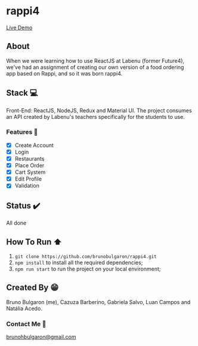 # rappi4
[Live Demo](http://hamilton-rappi4.surge.sh/)

## About
When we were learning how to use ReactJS at Labenu (former Future4), we've had an assignment of creating our own version of a food ordering app based on Rappi, and so it was born rappi4.

## Stack :computer:
Front-End: ReactJS, NodeJS, Redux and Material UI.
The project consumes an API created by Labenu's teachers specifically for the students to use.

### Features :rocket:

- [X] Create Account
- [X] Login
- [X] Restaurants
- [X] Place Order
- [X] Cart System
- [X] Edit Profile
- [X] Validation

## Status :heavy_check_mark:
All done

## How To Run :arrow_up:
1. `git clone https://github.com/brunobulgaron/rappi4.git`
2. `npm install` to install all the required dependencies;
3. `npm run start` to run the project on your local environment;

## Created By :grin:
Bruno Bulgaron (me), Cazuza Barberino, Gabriela Salvo, Luan Campos and Natália Acedo.

### Contact Me :email:
brunohbulgaron@gmail.com
